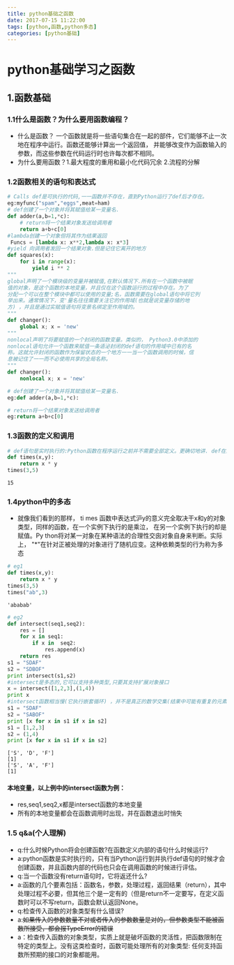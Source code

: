 ```yaml
---
title: python基础之函数
date: 2017-07-15 11:22:00
tags: [python,函数,python多态] 
categories: [python基础]
---
```

# python基础学习之函数

## 1.函数基础

### 1.1什么是函数？为什么要用函数编程？
  - 什么是函数？ 一个函数就是将一些语句集合在一起的部件，它们能够不止一次地在程序中运行。函数还能够计算出一个返回值， 并能够改变作为函数输入的参数，而这些参数在代码运行时也许每次都不相同。
  - 为什么要用函数？1.最大程度的重用和最小化代码冗余 2.流程的分解
### 1.2函数相关的语句和表达式


```python
# Calls def是可执行的代码,一一函数并不存在，直到Python运行了def后才存在。
eg:myfunc("spam","eggs",meat=ham)
# def创建了一个对象并将其赋值给某一变量名.
def adder(a,b=1,*c):
    # return将一个结果对象发送给调用者
    return a+b+c[0]
#lambda创建一个对象但将其作为结果返回
 Funcs = [lambda x: x**2,lambda x: x*3]
#yield 向调用者发回一个结果对象.但是记住它离开的地方
def squares(x):
    for i in range(x):
        yield i ** 2
"""
global声明了一个模块级的变量并被赋值,在默认情况下.所有在一个函数中被眠
值的对象，是这个函数的本地变量，并且仅在这个函数运行的过程中存在。为了
分配一个可以在整个模块中都可以使用的变量;名，函数需要在global语句中将它列
举出来。通常情况下，变'量名往往需要关注它的作用域(也就是说变量存储的地
方) ，并且是通过实赋值语句将变景名绑定至作用域的。
"""
def changer():
    global x; x = 'new'
"""
nonlocal声明了将要赋值的一个封闭的函数变量。类似的， Python3.0中添加的
nonlocal语句允许一个函数来赋值一条语泌封闭的def语句的作用域中已有的名
称。这就允许封闭的函数作为保留状态的一个地方一一当一个函数调用的时候，信
息被记住了一一而不必使用共享的全局名称。
"""
def changer():
    nonlocal x; x = 'new'
```


```python
# def创建了一个对象并将其赋值给某一变量名.
eg:def adder(a,b=1,*c):
```


```python
# return将一个结果对象发送给调用者
eg:return a+b+c[0]
```

### 1.3函数的定义和调用


```python
# def语句是实时执行的:Python函数在程序运行之前并不需要全部定义。更确切地讲. def在运行时才进行评估，而在def之中的代码在函数惆用后才会评估。
def times(x,y):
    return x * y
times(3,5)
```




    15



### 1.4python中的多态
- 就像我们看到的那样， ti mes 函数中表达式沪y的意义完全取决干x和y的对象类型，同样的函数，在一个实例下执行的是乘泣， 在另一个实例下执行的却是赋值。Py thon将对某一对象在某种语法的合理性交囱对象自身来判断。实际上， "*"在针对正被处理的对象进行了随机应变。这种依赖类型的行为称为多态


```python
# eg1
def times(x,y):
    return x * y
times(3,5)
times("ab",3)
```




    'ababab'




```python
# eg2
def intersect(seq1,seq2):
    res = []
    for x in seq1:
        if x in  seq2:
            res.append(x)
    return res
s1 = "SDAF"
s2 = "SDBOF"
print intersect(s1,s2)
#intersect是多态的,它可以支持多种类型,只要其支持扩展对象接口
x = intersect([1,2,3],(1,4))
print x
#intersect函数相当慢(它执行嵌套循环) ，并不是真正的数学交集(结果中可能有重复的元素)，这个函数可以用一个单独的列表解析表达式来替代
s1 = "SDAF"
s2 = "SABOF"
print [x for x in s1 if x in s2]
s1 = [1,2,3]
s2 = (1,4)
print [x for x in s1 if x in s2]
```

    ['S', 'D', 'F']
    [1]
    ['S', 'A', 'F']
    [1]
    

#### 本地变量，以上例中的intersect函数为例：
- res,seq1,seq2,x都是intersect函数的本地变量
- 所有的本地变量都会在函数调用时出现，并在函数退出时悄失

### 1.5 q&a(个人理解)
- q:什么时候Python将会创建函数?在函数定义内部的语句什么时候运行? 
- a:python函数是实时执行的，只有当Python运行到并执行def语句的时候才会创建函数，并且函数内部的代码也只会在调用函数的时候进行评估。
- q:当一个函数没有return语句时，它将返还什么? 
- a:函数的几个要素包括：函数名，参数，处理过程，返回结果（return），其中处理过程不必要，但其他三个是一定有的（但是return不一定要写，在定义函数时可以不写return，函数会默认返回None。
- q:检查传入函数的对象类型有什么错误? 
- a:~~如果传入的参数数量不对或者传入的参数数量是对的，但参数类型不能被函数所接受，都会报TypeError的错误~~ 
- a：检查传入函数的对象类型，实质上就是破坏函数的灵活性，把函数限制在特定的类型上。没有这类检查时，函数可能处理所有的对象类型: 任何支持函数所预期的接口的对象都能用。
